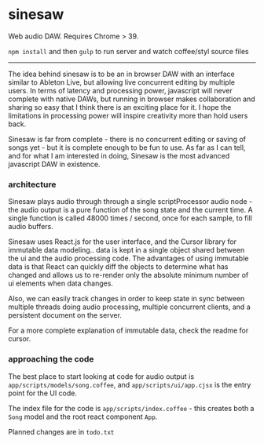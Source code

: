 # sinesaw #

Web audio DAW.  Requires Chrome > 39.

`npm install` and then `gulp` to run server and watch coffee/styl source files


---


The idea behind sinesaw is to be an in browser DAW with an interface similar to
Ableton Live, but allowing live concurrent editing by multiple users.  In terms
of latency and processing power, javascript will never complete with native
DAWs, but running in browser makes collaboration and sharing so easy that I
think there is an exciting place for it.  I hope the limitations in processing
power will inspire creativity more than hold users back.

Sinesaw is far from complete - there is no concurrent editing or saving of songs
yet - but it is complete enough to be fun to use.  As far as I can tell, and for
what I am interested in doing, Sinesaw is the most advanced javascript DAW in
existence.


### architecture

Sinesaw plays audio through through a single scriptProcessor audio node - the
audio output is a pure function of the song state and the current time.  A
single function is called 48000 times / second, once for each sample, to fill
audio buffers.

Sinesaw uses React.js for the user interface, and the Cursor library for
immutable data modeling.. data is kept in a single object shared between the ui
and the audio processing code.  The advantages of using immutable data is that
React can quickly diff the objects to determine what has changed and allows us
to re-render only the absolute minimum number of ui elements when data changes.

Also, we can easily track changes in order to keep state in sync between
multiple threads doing audio processing, multiple concurrent clients, and a
persistent document on the server.

For a more complete explanation of immutable data, check the readme for cursor.


### approaching the code

The best place to start looking at code for audio output is
`app/scripts/models/song.coffee`, and `app/scripts/ui/app.cjsx` is the entry
point for the UI code.

The index file for the code is `app/scripts/index.coffee` - this creates both a
`Song` model and the root react component `App`.

Planned changes are in `todo.txt`
